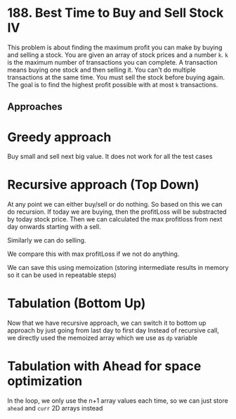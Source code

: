 # 188. Best Time to Buy and Sell Stock IV

This problem is about finding the maximum profit you can make by buying and selling a stock.
You are given an array of stock prices and a number `k`.
`k` is the maximum number of transactions you can complete.
A transaction means buying one stock and then selling it.
You can't do multiple transactions at the same time. You must sell the stock before buying again.
The goal is to find the highest profit possible with at most `k` transactions.

## Approaches

# Greedy approach
Buy small and sell next big value. It does not work for all the test cases

# Recursive approach (Top Down)
At any point we can either buy/sell or do nothing. So based on this we can do recursion.
If today we are buying, then the profitLoss will be substracted by today stock price. 
Then we can calculated the max profitloss from next day onwards starting with a sell.

Similarly we can do selling.

We compare this with max profitLoss if we not do anything.

We can save this using memoization (storing intermediate results in memory so it can be used in repeatable steps)

# Tabulation (Bottom Up)
Now that we have recursive approach, we can switch it to bottom up approach by just going from last day to first day
Instead of recursive call, we directly used the memoized array which we use as `dp` variable

# Tabulation with Ahead for space optimization
In the loop, we only use the n+1 array values each time, so we can just store `ahead` and `curr` 2D arrays instead